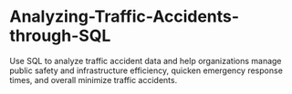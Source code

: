 # Analyzing-Traffic-Accidents-through-SQL
Use SQL to analyze traffic accident data and help organizations manage public safety and infrastructure efficiency, quicken emergency response times, and overall minimize traffic accidents.
